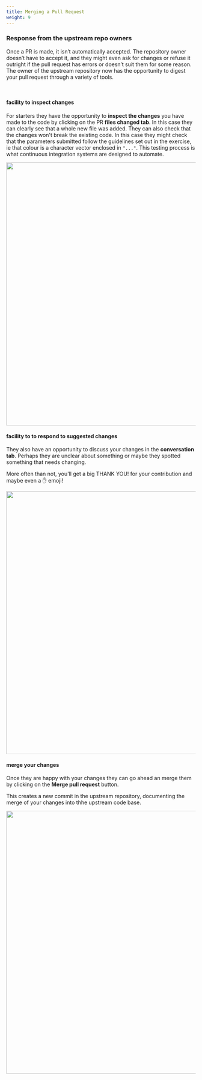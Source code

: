 ```yaml
---
title: Merging a Pull Request
weight: 9
---
```


### Response from the upstream repo owners

Once a PR is made, it isn’t automatically accepted. The repository owner doesn’t have to accept it, and they might even ask for changes or refuse it outright if the pull request has errors or doesn’t suit them for some reason. The owner of the upstream repository now has the opportunity to digest your pull request through a variety of tools. 

<br>

#### facility to inspect changes

For starters they have the opportunity to **inspect the changes** you have made to the code by clicking on the PR **files changed tab**. In this case they can clearly see that a whole new file was added. They can also check that the changes won't break the existing code. In this case they might check that the parameters submitted follow the guidelines set out in the exercise, ie that colour is a character vector enclosed in `"..."`. This testing process is what continuous integration systems are designed to automate.

<img src="/images/pr-filechanges.png" width="700px" />

<br>


#### facility to to respond to suggested changes

They also have an opportunity to discuss your changes in the **conversation tab**. Perhaps they are unclear about something or maybe they spotted something that needs changing. 

More often than not, you'll get a big THANK YOU! for your contribution and maybe even a :raised_hand: emoji!

<img src="/images/pr-response.png" width="700px" />

<br>

#### merge your changes

Once they are happy with your changes they can go ahead an merge them by clicking on the **Merge pull request** button.

This creates a new commit in the upstream repository, documenting the merge of your changes into thhe upstream code base.

<img src="/images/pr-merged.png" width="700px" />

<br>

